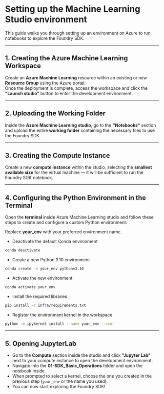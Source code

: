 # Setting up the Machine Learning Studio environment

This guide walks you through setting up an environment on Azure to run notebooks to explore the Foundry SDK.

---

## 1. Creating the Azure Machine Learning Workspace

Create an **Azure Machine Learning** resource within an existing or new **Resource Group** using the Azure portal.  
Once the deployment is complete, access the workspace and click the **"Launch studio"** button to enter the development environment.

---

## 2. Uploading the Working Folder

Inside the **Azure Machine Learning studio**, go to the **"Notebooks"** section and upload the entire **working folder** containing the necessary files to use the Foundry SDK.

---

## 3. Creating the Compute Instance

Create a new **compute instance** within the studio, selecting the **smallest available size** for the virtual machine — it will be sufficient to run the Foundry SDK notebook.

---

## 4. Configuring the Python Environment in the Terminal

Open the **terminal** inside Azure Machine Learning studio and follow these steps to create and configure a custom Python environment:

Replace **your_env** with your preferred environment name.

- Deactivate the default Conda environment
```bash
conda deactivate
```

- Create a new Python 3.10 environment
```bash
conda create -n your_env python=3.10
```

- Activate the new environment
```bash
conda activate your_env
```

- Install the required libraries
```bash
pip install -r infra/requirements.txt
```

- Register the environment kernel in the workspace
```bash
python -m ipykernel install --name your_env --user
```

---

## 5. Opening JupyterLab

- Go to the **Compute** section inside the studio and click **"Jupyter Lab"** next to your compute instance to open the development environment.  
- Navigate into the **01-SDK_Basic_Operations** folder and open the notebook inside.  
- When prompted to select a kernel, choose the one you created in the previous step (`your_env` or the name you used).
- You can now start exploring the Foundry SDK!
